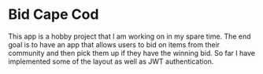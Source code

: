 # Bid Cape Cod

This app is a hobby project that I am working on in my spare time.  The end goal is to have an app that allows users to bid on items from their community and then pick them up if they have the winning bid.  So far I have implemented some of the layout as well as JWT authentication.
